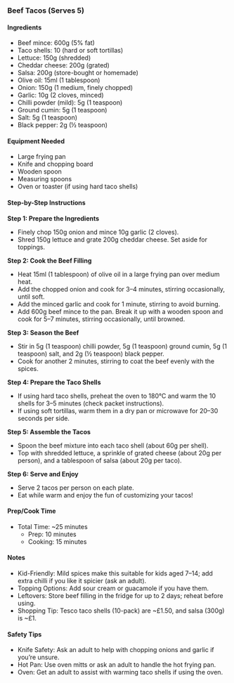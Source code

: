 ### Beef Tacos (Serves 5)

#### Ingredients
- Beef mince: 600g (5% fat)
- Taco shells: 10 (hard or soft tortillas)
- Lettuce: 150g (shredded)
- Cheddar cheese: 200g (grated)
- Salsa: 200g (store-bought or homemade)
- Olive oil: 15ml (1 tablespoon)
- Onion: 150g (1 medium, finely chopped)
- Garlic: 10g (2 cloves, minced)
- Chilli powder (mild): 5g (1 teaspoon)
- Ground cumin: 5g (1 teaspoon)
- Salt: 5g (1 teaspoon)
- Black pepper: 2g (½ teaspoon)

#### Equipment Needed
- Large frying pan
- Knife and chopping board
- Wooden spoon
- Measuring spoons
- Oven or toaster (if using hard taco shells)

#### Step-by-Step Instructions

**Step 1: Prepare the Ingredients**  
- Finely chop 150g onion and mince 10g garlic (2 cloves).  
- Shred 150g lettuce and grate 200g cheddar cheese. Set aside for toppings.

**Step 2: Cook the Beef Filling**  
- Heat 15ml (1 tablespoon) of olive oil in a large frying pan over medium heat.  
- Add the chopped onion and cook for 3–4 minutes, stirring occasionally, until soft.  
- Add the minced garlic and cook for 1 minute, stirring to avoid burning.  
- Add 600g beef mince to the pan. Break it up with a wooden spoon and cook for 5–7 minutes, stirring occasionally, until browned.  

**Step 3: Season the Beef**  
- Stir in 5g (1 teaspoon) chilli powder, 5g (1 teaspoon) ground cumin, 5g (1 teaspoon) salt, and 2g (½ teaspoon) black pepper.  
- Cook for another 2 minutes, stirring to coat the beef evenly with the spices.  

**Step 4: Prepare the Taco Shells**  
- If using hard taco shells, preheat the oven to 180°C and warm the 10 shells for 3–5 minutes (check packet instructions).  
- If using soft tortillas, warm them in a dry pan or microwave for 20–30 seconds per side.  

**Step 5: Assemble the Tacos**  
- Spoon the beef mixture into each taco shell (about 60g per shell).  
- Top with shredded lettuce, a sprinkle of grated cheese (about 20g per person), and a tablespoon of salsa (about 20g per taco).  

**Step 6: Serve and Enjoy**  
- Serve 2 tacos per person on each plate.  
- Eat while warm and enjoy the fun of customizing your tacos!

#### Prep/Cook Time
- Total Time: ~25 minutes
  - Prep: 10 minutes
  - Cooking: 15 minutes

#### Notes
- Kid-Friendly: Mild spices make this suitable for kids aged 7–14; add extra chilli if you like it spicier (ask an adult).  
- Topping Options: Add sour cream or guacamole if you have them.  
- Leftovers: Store beef filling in the fridge for up to 2 days; reheat before using.  
- Shopping Tip: Tesco taco shells (10-pack) are ~£1.50, and salsa (300g) is ~£1.

#### Safety Tips
- Knife Safety: Ask an adult to help with chopping onions and garlic if you’re unsure.  
- Hot Pan: Use oven mitts or ask an adult to handle the hot frying pan.  
- Oven: Get an adult to assist with warming taco shells if using the oven.
